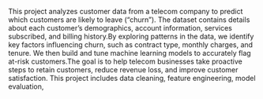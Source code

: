 This project analyzes customer data from a telecom company to predict which customers are likely to leave (“churn”). The dataset contains details about each customer’s demographics, 
account information, services subscribed, and billing history.By exploring patterns in the data, we identify key factors influencing churn, such as contract type, monthly charges, and tenure.
We then build and tune machine learning models to accurately flag at-risk customers.The goal is to help telecom businesses take proactive steps to retain customers, reduce revenue loss, 
and improve customer satisfaction. This project includes data cleaning, feature engineering, model evaluation,
